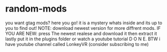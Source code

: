 # random-mods
you want gtag mods? here you go!
       it is a mystery whats inside and its up to you to find out!
      NOTE: download newest version for more diffrent mods.
               IF YOU ARE NEW: press The newest realese and download it then extract it lastly put it in the plugins folder or watch a youtube tutorial D O N E.
               BTW i have youtube channel called LonkeyVR (consider subscribing to me)

